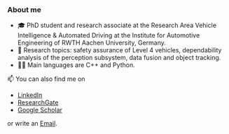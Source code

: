 ### About me

- 🎓 PhD student and research associate at the Research Area Vehicle Intelligence & Automated Driving at the Institute for Automotive Engineering of RWTH Aachen University, Germany.
- 🔬 Research topics: safety assurance of Level 4 vehicles, dependability analysis of the perception subsystem, data fusion and object tracking.
- 👨‍💻 Main languages are C++ and Python.


📫 You can also find me on

- [LinkedIn](https://www.linkedin.com/in/hossmichael/)
- [ResearchGate](https://www.researchgate.net/profile/Michael-Hoss)
- [Google Scholar](https://scholar.google.de/citations?user=UhmelWYAAAAJ&hl=en)

or write an <a href="mailto:michael.hoss@ika.rwth-aachen.de?subject=[GitHub]%20&body=">Email</a>.


<!--
**michael-hoss/michael-hoss** is a ✨ _special_ ✨ repository because its `README.md` (this file) appears on your GitHub profile.

Here are some ideas to get you started:

- 🔭 I’m currently working on ...
- 🌱 I’m currently learning ...
- 👯 I’m looking to collaborate on ...
- 🤔 I’m looking for help with ...
- 💬 Ask me about ...
- 📫 How to reach me: ...
- 😄 Pronouns: ...
- ⚡ Fun fact: ...


- <p><a href="mailto:michael.hoss@ika.rwth-aachen.de?subject=[GitHub]%20&body="><img src="https://img.shields.io/badge/e‑mail-D14836.svg?style=for-the-badge&logo=GMail&logoColor=white"/></a></p>
-->
